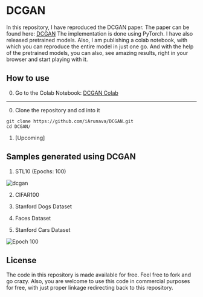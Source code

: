 # DCGAN

In this repository, I have reproduced the DCGAN paper. The paper can be found here: [DCGAN](https://arxiv.org/pdf/1511.06434.pdf)
The implementation is done using PyTorch. I have also released pretrained models.
Also, I am publishing a colab notebook, with which you can reproduce the entire model in just one go. And with the help
of the pretrained models, you can also, see amazing results, right in your browser and start playing with it.

## How to use

0. Go to the Colab Notebook: [DCGAN Colab](https://colab.research.google.com/github/iArunava/DCGAN/blob/master/DCGAN.ipynb)

---

0. Clone the repository and cd into it
```
git clone https://github.com/iArunava/DCGAN.git
cd DCGAN/
```

1. [Upcoming]

## Samples generated using DCGAN

1. STL10 (Epochs: 100)

![dcgan](https://user-images.githubusercontent.com/26242097/52493917-aca3b280-2bf2-11e9-95a5-aa68704f1d8e.png)

2. CIFAR100 

3. Stanford Dogs Dataset

4. Faces Dataset

5. Stanford Cars Dataset

![Epoch 100](https://github.com/iArunava/DCGAN/blob/master/results/cars/fake_99.png)

## License

The code in this repository is made available for free. Feel free to fork and go crazy.
Also, you are welcome to use this code in commercial purposes for free, with just proper linkage
redirecting back to this repository.
